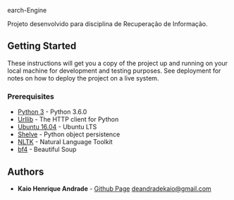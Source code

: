earch-Engine 

Projeto desenvolvido para disciplina de Recuperação de Informação.

## Getting Started

These instructions will get you a copy of the project up and running on your local machine for development and testing purposes. See deployment for notes on how to deploy the project on a live system.

### Prerequisites

* [Python 3](https://www.python.org/downloads/) - Python 3.6.0
* [Urllib](https://docs.python.org/3/library/urllib.html) - The HTTP client for Python
* [Ubuntu 16.04](http://releases.ubuntu.com/16.04/) - Ubuntu LTS
* [Shelve](https://docs.python.org/3/library/shelve.html) - Python object persistence
* [NLTK](http://www.nltk.org/) - Natural Language Toolkit
* [bf4](https://www.crummy.com/software/BeautifulSoup/bs4/doc/) - Beautiful Soup


## Authors

* **Kaio Henrique Andrade** - [Github Page](https://andradekaio.github.io)
deandradekaio@gmail.com




